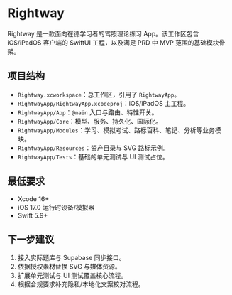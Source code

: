 # Rightway

Rightway 是一款面向在德学习者的驾照理论练习 App。该工作区包含 iOS/iPadOS 客户端的 SwiftUI 工程，以及满足 PRD 中 MVP 范围的基础模块骨架。

## 项目结构

- `Rightway.xcworkspace`：总工作区，引用了 `RightwayApp`。
- `RightwayApp/RightwayApp.xcodeproj`：iOS/iPadOS 主工程。
- `RightwayApp/App`：`@main` 入口与路由、特性开关。
- `RightwayApp/Core`：模型、服务、持久化、国际化。
- `RightwayApp/Modules`：学习、模拟考试、路标百科、笔记、分析等业务模块。
- `RightwayApp/Resources`：资产目录与 SVG 路标示例。
- `RightwayApp/Tests`：基础的单元测试与 UI 测试占位。

## 最低要求

- Xcode 16+
- iOS 17.0 运行时设备/模拟器
- Swift 5.9+

## 下一步建议

1. 接入实际题库与 Supabase 同步接口。
2. 依据授权素材替换 SVG 与媒体资源。
3. 扩展单元测试与 UI 测试覆盖核心流程。
4. 根据合规要求补充隐私/本地化文案校对流程。
